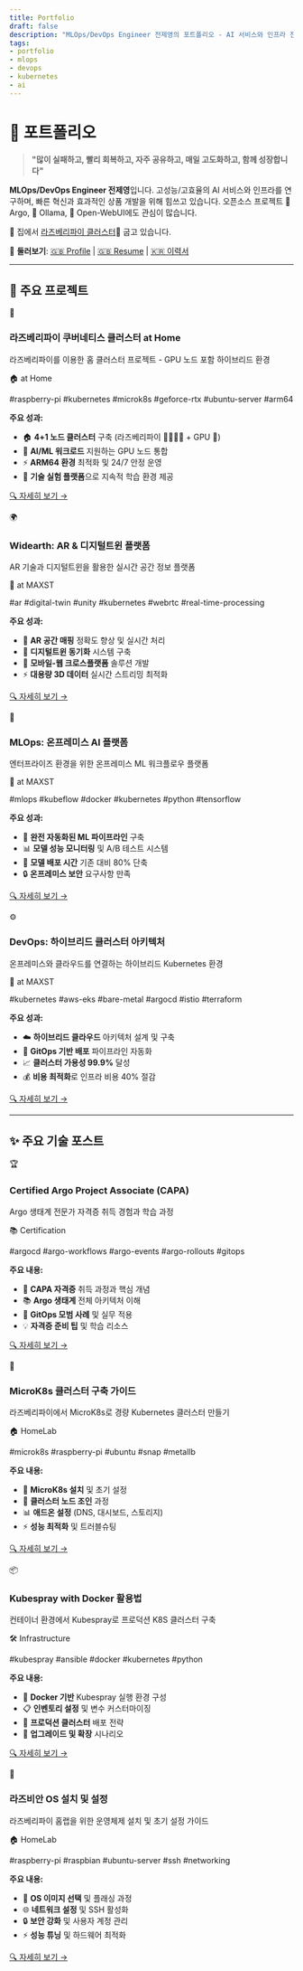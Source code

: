```yaml
---
title: Portfolio
draft: false
description: "MLOps/DevOps Engineer 전제영의 포트폴리오 - AI 서비스와 인프라 전문"
tags:
- portfolio
- mlops
- devops
- kubernetes
- ai
---
```


# 🎯 포트폴리오

> **"많이 실패하고, 빨리 회복하고, 자주 공유하고, 매일 고도화하고, 함께 성장합니다"**

**MLOps/DevOps Engineer 전제영**입니다. 고성능/고효율의 AI 서비스와 인프라를 연구하며, 빠른 혁신과 효과적인 상품 개발을 위해 힘쓰고 있습니다. 오픈소스 프로젝트 🐙 Argo, 🦙 Ollama, 🦙 Open-WebUI에도 관심이 많습니다.

🥧 집에서 [라즈베리파이 클러스터](https://www.notion.so/at-Home-29357a7f616242c9a4c01e52edd20a94) 굽고 있습니다.

💼 **둘러보기**: [🇬🇧 Profile](https://jyje.online) | [🇬🇧 Resume](https://jyje.online/profile/resume) | [🇰🇷 이력서](https://jyje.online/profile/ko/resume)

---

## 🚀 주요 프로젝트

<div class="portfolio-gallery">

<div class="portfolio-card">
  <div class="card-header">
    <span class="card-icon">🥧</span>
    <h3 class="card-title">라즈베리파이 쿠버네티스 클러스터 at Home</h3>
  </div>
  <p class="card-subtitle">라즈베리파이를 이용한 홈 클러스터 프로젝트 - GPU 노드 포함 하이브리드 환경</p>
  <div class="project-location">🏠 at Home</div>
  
  #raspberry-pi #kubernetes #microk8s #geforce-rtx #ubuntu-server #arm64
  
  <div class="card-achievements">
    <strong>주요 성과:</strong>
    <ul>
      <li>🏠 <strong>4+1 노드 클러스터</strong> 구축 (라즈베리파이 🥧🥧🥧🥧 + GPU 🤖)</li>
      <li>🤖 <strong>AI/ML 워크로드</strong> 지원하는 GPU 노드 통합</li>
      <li>⚡ <strong>ARM64 환경</strong> 최적화 및 24/7 안정 운영</li>
      <li>🔄 <strong>기술 실험 플랫폼</strong>으로 지속적 학습 환경 제공</li>
    </ul>
  </div>
  
  <a href="/portfolio/raspberry-pi-k8s-homelab" class="card-link">🔍 자세히 보기 →</a>
</div>

<div class="portfolio-card">
  <div class="card-header">
    <span class="card-icon">🌍</span>
    <h3 class="card-title">Widearth: AR & 디지털트윈 플랫폼</h3>
  </div>
  <p class="card-subtitle">AR 기술과 디지털트윈을 활용한 실시간 공간 정보 플랫폼</p>
  <div class="project-location">🏢 at MAXST</div>
  
  #ar #digital-twin #unity #kubernetes #webrtc #real-time-processing
  
  <div class="card-achievements">
    <strong>주요 성과:</strong>
    <ul>
      <li>🎯 <strong>AR 공간 매핑</strong> 정확도 향상 및 실시간 처리</li>
      <li>🔄 <strong>디지털트윈 동기화</strong> 시스템 구축</li>
      <li>📱 <strong>모바일-웹 크로스플랫폼</strong> 솔루션 개발</li>
      <li>⚡ <strong>대용량 3D 데이터</strong> 실시간 스트리밍 최적화</li>
    </ul>
  </div>
  
  <a href="/portfolio/widearth-ar-platform" class="card-link">🔍 자세히 보기 →</a>
</div>

<div class="portfolio-card">
  <div class="card-header">
    <span class="card-icon">🤖</span>
    <h3 class="card-title">MLOps: 온프레미스 AI 플랫폼</h3>
  </div>
  <p class="card-subtitle">엔터프라이즈 환경을 위한 온프레미스 ML 워크플로우 플랫폼</p>
  <div class="project-location">🏢 at MAXST</div>
  
  #mlops #kubeflow #docker #kubernetes #python #tensorflow
  
  <div class="card-achievements">
    <strong>주요 성과:</strong>
    <ul>
      <li>🔄 <strong>완전 자동화된 ML 파이프라인</strong> 구축</li>
      <li>📊 <strong>모델 성능 모니터링</strong> 및 A/B 테스트 시스템</li>
      <li>🚀 <strong>모델 배포 시간</strong> 기존 대비 80% 단축</li>
      <li>🔒 <strong>온프레미스 보안</strong> 요구사항 만족</li>
    </ul>
  </div>
  
  <a href="/portfolio/mlops-onpremise-platform" class="card-link">🔍 자세히 보기 →</a>
</div>

<div class="portfolio-card">
  <div class="card-header">
    <span class="card-icon">⚙️</span>
    <h3 class="card-title">DevOps: 하이브리드 클러스터 아키텍처</h3>
  </div>
  <p class="card-subtitle">온프레미스와 클라우드를 연결하는 하이브리드 Kubernetes 환경</p>
  <div class="project-location">🏢 at MAXST</div>
  
  #kubernetes #aws-eks #bare-metal #argocd #istio #terraform
  
  <div class="card-achievements">
    <strong>주요 성과:</strong>
    <ul>
      <li>☁️ <strong>하이브리드 클라우드</strong> 아키텍처 설계 및 구축</li>
      <li>🔄 <strong>GitOps 기반 배포</strong> 파이프라인 자동화</li>
      <li>📈 <strong>클러스터 가용성 99.9%</strong> 달성</li>
      <li>💰 <strong>비용 최적화</strong>로 인프라 비용 40% 절감</li>
    </ul>
  </div>
  
  <a href="/portfolio/devops-hybrid-cluster" class="card-link">🔍 자세히 보기 →</a>
</div>

</div>

---

## ✨ 주요 기술 포스트

<div class="portfolio-gallery">

<div class="portfolio-card">
  <div class="card-header">
    <span class="card-icon">🏆</span>
    <h3 class="card-title">Certified Argo Project Associate (CAPA)</h3>
  </div>
  <p class="card-subtitle">Argo 생태계 전문가 자격증 취득 경험과 학습 과정</p>
  <div class="project-location">📚 Certification</div>
  
  #argocd #argo-workflows #argo-events #argo-rollouts #gitops
  
  <div class="card-achievements">
    <strong>주요 내용:</strong>
    <ul>
      <li>🎯 <strong>CAPA 자격증</strong> 취득 과정과 핵심 개념</li>
      <li>📚 <strong>Argo 생태계</strong> 전체 아키텍처 이해</li>
      <li>🔄 <strong>GitOps 모범 사례</strong> 및 실무 적용</li>
      <li>💡 <strong>자격증 준비 팁</strong> 및 학습 리소스</li>
    </ul>
  </div>
  
  <a href="/portfolio/argo-capa-certification" class="card-link">🔍 자세히 보기 →</a>
</div>

<div class="portfolio-card">
  <div class="card-header">
    <span class="card-icon">🔧</span>
    <h3 class="card-title">MicroK8s 클러스터 구축 가이드</h3>
  </div>
  <p class="card-subtitle">라즈베리파이에서 MicroK8s로 경량 Kubernetes 클러스터 만들기</p>
  <div class="project-location">🏠 HomeLab</div>
  
  #microk8s #raspberry-pi #ubuntu #snap #metallb
  
  <div class="card-achievements">
    <strong>주요 내용:</strong>
    <ul>
      <li>🔧 <strong>MicroK8s 설치</strong> 및 초기 설정</li>
      <li>🔗 <strong>클러스터 노드 조인</strong> 과정</li>
      <li>📊 <strong>애드온 설정</strong> (DNS, 대시보드, 스토리지)</li>
      <li>⚡ <strong>성능 최적화</strong> 및 트러블슈팅</li>
    </ul>
  </div>
  
  <a href="/portfolio/microk8s-cluster-setup" class="card-link">🔍 자세히 보기 →</a>
</div>

<div class="portfolio-card">
  <div class="card-header">
    <span class="card-icon">📦</span>
    <h3 class="card-title">Kubespray with Docker 활용법</h3>
  </div>
  <p class="card-subtitle">컨테이너 환경에서 Kubespray로 프로덕션 K8S 클러스터 구축</p>
  <div class="project-location">🛠️ Infrastructure</div>
  
  #kubespray #ansible #docker #kubernetes #python
  
  <div class="card-achievements">
    <strong>주요 내용:</strong>
    <ul>
      <li>🐳 <strong>Docker 기반</strong> Kubespray 실행 환경 구성</li>
      <li>📋 <strong>인벤토리 설정</strong> 및 변수 커스터마이징</li>
      <li>🚀 <strong>프로덕션 클러스터</strong> 배포 전략</li>
      <li>🔄 <strong>업그레이드 및 확장</strong> 시나리오</li>
    </ul>
  </div>
  
  <a href="/portfolio/kubespray-docker-guide" class="card-link">🔍 자세히 보기 →</a>
</div>

<div class="portfolio-card">
  <div class="card-header">
    <span class="card-icon">🥧</span>
    <h3 class="card-title">라즈비안 OS 설치 및 설정</h3>
  </div>
  <p class="card-subtitle">라즈베리파이 홈랩을 위한 운영체제 설치 및 초기 설정 가이드</p>
  <div class="project-location">🏠 HomeLab</div>
  
  #raspberry-pi #raspbian #ubuntu-server #ssh #networking
  
  <div class="card-achievements">
    <strong>주요 내용:</strong>
    <ul>
      <li>💽 <strong>OS 이미지 선택</strong> 및 플래싱 과정</li>
      <li>🌐 <strong>네트워크 설정</strong> 및 SSH 활성화</li>
      <li>🔒 <strong>보안 강화</strong> 및 사용자 계정 관리</li>
      <li>⚡ <strong>성능 튜닝</strong> 및 하드웨어 최적화</li>
    </ul>
  </div>
  
  <a href="/portfolio/raspberry-pi-setup" class="card-link">🔍 자세히 보기 →</a>
</div>

</div>
